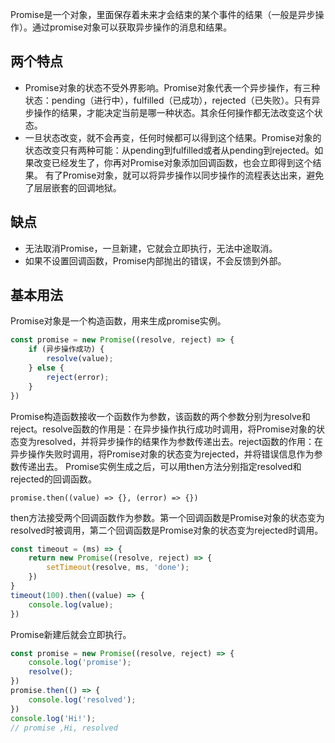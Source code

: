 Promise是一个对象，里面保存着未来才会结束的某个事件的结果（一般是异步操作）。通过promise对象可以获取异步操作的消息和结果。
## 两个特点
+ Promise对象的状态不受外界影响。Promise对象代表一个异步操作，有三种状态：pending（进行中），fulfilled（已成功），rejected（已失败）。只有异步操作的结果，才能决定当前是哪一种状态。其余任何操作都无法改变这个状态。
+ 一旦状态改变，就不会再变，任何时候都可以得到这个结果。Promise对象的状态改变只有两种可能：从pending到fulfilled或者从pending到rejected。如果改变已经发生了，你再对Promise对象添加回调函数，也会立即得到这个结果。
有了Promise对象，就可以将异步操作以同步操作的流程表达出来，避免了层层嵌套的回调地狱。
## 缺点
+ 无法取消Promise，一旦新建，它就会立即执行，无法中途取消。
+ 如果不设置回调函数，Promise内部抛出的错误，不会反馈到外部。
## 基本用法
Promise对象是一个构造函数，用来生成promise实例。
```javascript
const promise = new Promise((resolve, reject) => {
	if (异步操作成功) {
		resolve(value);
	} else {
		reject(error);
	}
})
```
Promise构造函数接收一个函数作为参数，该函数的两个参数分别为resolve和reject。resolve函数的作用是：在异步操作执行成功时调用，将Promise对象的状态变为resolved，并将异步操作的结果作为参数传递出去。reject函数的作用：在异步操作失败时调用，将Promise对象的状态变为rejected，并将错误信息作为参数传递出去。
Promise实例生成之后，可以用then方法分别指定resolved和rejected的回调函数。
```
promise.then((value) => {}, (error) => {})
```
then方法接受两个回调函数作为参数。第一个回调函数是Promise对象的状态变为resolved时被调用，第二个回调函数是Promise对象的状态变为rejected时调用。
```javascript
const timeout = (ms) => {
	return new Promise((resolve, reject) => {
		setTimeout(resolve, ms, 'done');
	})
}
timeout(100).then((value) => {
	console.log(value);
})
```
Promise新建后就会立即执行。
```javascript
const promise = new Promise((resolve, reject) => {
	console.log('promise');
	resolve();
})
promise.then(() => {
	console.log('resolved');
})
console.log('Hi!');
// promise ,Hi, resolved
```
